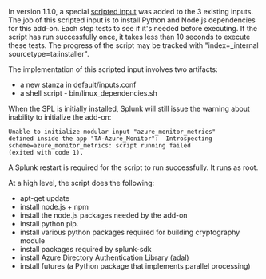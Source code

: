 In version 1.1.0, a special [scripted input](http://docs.splunk.com/Documentation/Splunk/latest/AdvancedDev/ScriptedInputsIntro) was added to the 3 existing inputs. The job of this scripted input is to install Python and Node.js dependencies for this add-on. Each step tests to see if it's needed before executing. If the script has run successfully once, it takes less than 10 seconds to execute these tests. The progress of the script may be tracked with "index=_internal sourcetype=ta:installer".

The implementation of this scripted input involves two artifacts:
* a new stanza in default/inputs.conf
* a shell script - bin/linux_dependencies.sh

When the SPL is initially installed, Splunk will still issue the warning about inability to initialize the add-on: 
```
Unable to initialize modular input "azure_monitor_metrics"  
defined inside the app "TA-Azure_Monitor":  Introspecting  
scheme=azure_monitor_metrics: script running failed  
(exited with code 1).  
```

A Splunk restart is required for the script to run successfully. It runs as root.  

At a high level, the script does the following:
* apt-get update
* install node.js + npm
* install the node.js packages needed by the add-on
* install python pip.
* install various python packages required for building cryptography module
* install packages required by splunk-sdk
* install Azure Directory Authentication Library (adal)
* install futures (a Python package that implements parallel processing)
 